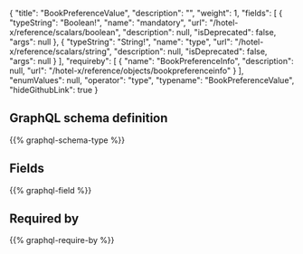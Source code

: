 {
  "title": "BookPreferenceValue",
  "description": "",
  "weight": 1,
  "fields": [
    {
      "typeString": "Boolean!",
      "name": "mandatory",
      "url": "/hotel-x/reference/scalars/boolean",
      "description": null,
      "isDeprecated": false,
      "args": null
    },
    {
      "typeString": "String!",
      "name": "type",
      "url": "/hotel-x/reference/scalars/string",
      "description": null,
      "isDeprecated": false,
      "args": null
    }
  ],
  "requireby": [
    {
      "name": "BookPreferenceInfo",
      "description": null,
      "url": "/hotel-x/reference/objects/bookpreferenceinfo"
    }
  ],
  "enumValues": null,
  "operator": "type",
  "typename": "BookPreferenceValue",
  "hideGithubLink": true
}
## GraphQL schema definition

{{% graphql-schema-type %}}

## Fields

{{% graphql-field %}}

## Required by

{{% graphql-require-by %}}
